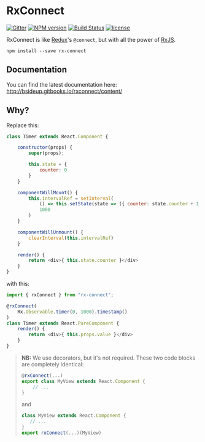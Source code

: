 RxConnect
========
[![Gitter](https://badges.gitter.im/bsideup/rx-connect.svg)](https://gitter.im/bsideup/rx-connect)
[![NPM version](https://img.shields.io/npm/v/rx-connect.svg)](https://npmjs.com/package/rx-connect)
[![Build Status](https://travis-ci.org/bsideup/rx-connect.svg?branch=master)](https://travis-ci.org/bsideup/rx-connect)
[![license](https://img.shields.io/github/license/bsideup/rx-connect.svg?maxAge=2592000)]()

RxConnect is like [Redux](https://github.com/reactjs/redux)'s `@connect`, but with all the power of [RxJS](https://github.com/Reactive-Extensions/RxJS).

```
npm install --save rx-connect
```

<!--remove-->
## Documentation
You can find the latest documentation here: http://bsideup.gitbooks.io/rxconnect/content/
<!--endremove-->

## Why?
Replace this:

```javascript
class Timer extends React.Component {

    constructor(props) {
        super(props);

        this.state = {
            counter: 0
        }
    }

    componentWillMount() {
        this.intervalRef = setInterval(
            () => this.setState(state => ({ counter: state.counter + 1 })),
            1000
        )
    }

    componentWillUnmount() {
        clearInterval(this.intervalRef)
    }

    render() {
        return <div>{ this.state.counter }</div>
    }
}
```

with this:

```javascript
import { rxConnect } from "rx-connect";

@rxConnect(
    Rx.Observable.timer(0, 1000).timestamp()
)
class Timer extends React.PureComponent {
    render() {
        return <div>{ this.props.value }</div>
    }
}
```

[](codepen://bsideup/wzvGAE?height=300)

> **NB:** We use decorators, but it's not required. These two code blocks are completely identical:
>
> ```javascript
> @rxConnect(...)
> export class MyView extends React.Component {
>     // ...
> }
> ```
>
> and
>
>  ```javascript
> class MyView extends React.Component {
>     // ...
> }
> export rxConnect(...)(MyView)
> ```

